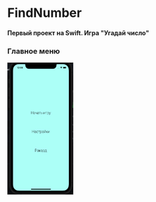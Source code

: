 # FindNumber
<h4>Первый проект на Swift. Игра "Угадай число"</h4>

<h3>Главное меню</h4>

<img src="docs/mainMenu.png" width="150" height="300">
